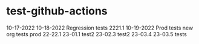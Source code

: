 # test-github-actions

10-17-2022
10-18-2022
Regression tests 2221.1 10-19-2022
Prod tests
new org tests
prod 22-22.1
23-01.1
test2
23-02.3
test2
23-03.4
23-03.5 tests
